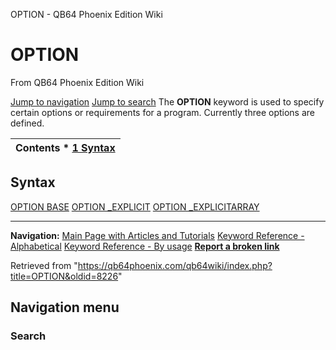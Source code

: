 


OPTION - QB64 Phoenix Edition Wiki








# OPTION



From QB64 Phoenix Edition Wiki



[Jump to navigation](#mw-head)
[Jump to search](#searchInput)
The **OPTION** keyword is used to specify certain options or requirements for a program. Currently three options are defined.


  






| Contents * [1 Syntax](#Syntax) |
| --- |


## Syntax


[OPTION BASE](/qb64wiki/index.php/OPTION_BASE "OPTION BASE")
[OPTION \_EXPLICIT](/qb64wiki/index.php/OPTION_EXPLICIT "OPTION EXPLICIT")
[OPTION \_EXPLICITARRAY](/qb64wiki/index.php/OPTION_EXPLICITARRAY "OPTION EXPLICITARRAY")
  






---


**Navigation:**
[Main Page with Articles and Tutorials](/qb64wiki/index.php/Main_Page "Main Page")
[Keyword Reference - Alphabetical](/qb64wiki/index.php/Keyword_Reference_-_Alphabetical "Keyword Reference - Alphabetical")
[Keyword Reference - By usage](/qb64wiki/index.php/Keyword_Reference_-_By_usage "Keyword Reference - By usage")
**[Report a broken link](https://qb64phoenix.com/forum/showthread.php?tid=2800)**  





Retrieved from "<https://qb64phoenix.com/qb64wiki/index.php?title=OPTION&oldid=8226>"




## Navigation menu








### Search





















